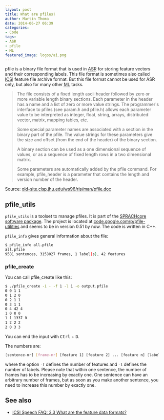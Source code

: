 ```yaml
---
layout: post
title: What are pfiles?
author: Martin Thoma
date: 2014-06-27 06:39
categories:
- Code
tags:
- ASR
- pfile
- ML
featured_image: logos/ai.png
---
```


pfile is a binary file format that is used in
<abbr title="Automatic Speech Recognition">ASR</abbr>
for storing feature vectors and their corresponding labels. 
This file format is sometimes also called
<abbr title="International Computer ScienceInstitute">ICSI</abbr>
feature file archive format. But this file format cannot be used for ASR only,
but also for many other <abbr title="Machine Learning">ML</abbr> tasks.

> The file consists of a fixed length ascii header followed by zero or more 
variable length binary sections. Each parameter in the header has a name and a
list of zero or more value strings. The programmer's interface to pfiles (see
param.h and pfile.h) allows each parameter value to be interpreted as integer,
float, string, arrays, distributed vector, matrix, mapping tables, etc.
>
> Some special parameter names are associated with a section in the binary part
of the pfile. The value strings for these parameters give the size and offset
(from the end of the header) of the binary section.
>
> A binary section can be used as a one dimensional sequence of values, or as a
> sequence of fixed length rows in a two dimensional matrix.
>
>Some parameters are automatically added by the pfile command. For example, 
> pfile_header is a parameter that contains the length and version number of
> the header.

Source: [old-site.clsp.jhu.edu/ws96/ris/man/pfile.doc](http://old-site.clsp.jhu.edu/ws96/ris/man/pfile.doc)

## pfile_utils

`pfile_utils` is a toolset to manage pfiles. It is part of the 
[SPRACHcore software package](http://www1.icsi.berkeley.edu/~dpwe/projects/sprach/sprachcore.html).
The project is located at
[code.google.com/p/pfile-utilities](https://code.google.com/p/pfile-utilities)
and seems to be in version 0.51 by now. The code is written in C++.

`pfile_info` gives general information about the file:

```bash
$ pfile_info all.pfile
all.pfile
9581 sentences, 3158027 frames, 1 label(s), 42 features
```

### pfile_create

You can call pfile_create like this:

```bash
$ ./pfile_create -i - -f 1 -l 1 -o output.pfile
0 0 1 1
0 1 2 0
0 2 1 1
0 3 1 1
0 4 42 4
1 0 0 0
1 1 1337 0
1 2 2 2
2 0 3 3
```

You can end the input with <kbd>Ctrl</kbd> + <kbd>D</kbd>.

The numbers are:

```bash
[sentence-nr] [frame-nr] [feature 1] [feature 2] ... [feature n] [label 1] [label 2] ... [label n]
```

where the option `-f` defines the number of features and `-l` defines the number
of labels. Please note that within one sentence, the number of frames has to be
increasing by exactly one. One sentence can have an arbitrary number of
frames, but as soon as you make another sentence, you need to increase this
number by exactly one.

## See also

* [ICSI Speech FAQ: 3.3 What are the feature data formats?](http://www1.icsi.berkeley.edu/Speech/faq/ftrformats.html)